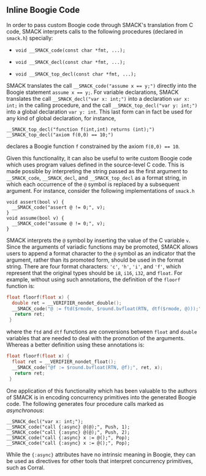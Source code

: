 ## Inline Boogie Code


In order to pass custom Boogie code through SMACK's translation from C code,
SMACK interprets calls to the following procedures (declared in `smack.h`)
specially:

* `void __SMACK_code(const char *fmt, ...);`

* `void __SMACK_decl(const char *fmt, ...);`

* `void __SMACK_top_decl(const char *fmt, ...);`

SMACK translates the call `__SMACK_code("assume x == y;")` directly into the
Boogie statement `assume x == y;`. For variable declarations, SMACK translates
the call `__SMACK_decl("var x: int;")` into a declaration `var x: int;` in the
calling procedure, and the call `__SMACK_top_decl("var y: int;")` into a global
declaration `var y: int`. This last form can in fact be used for any kind of
global declaration, for instance,
````
__SMACK_top_decl("function f(int,int) returns (int);")
__SMACK_top_decl("axiom f(0,0) == 10;")
````
declares a Boogie function `f` constrained by the axiom `f(0,0) == 10`.

Given this functionality, it can also be useful to write custom Boogie code
which uses program values defined in the source-level C code. This is made
possible by interpreting the string passed as the first argument to
`__SMACK_code`, `__SMACK_decl`, and `__SMACK_top_decl` as a format string, in
which each occurrence of the `@` symbol is replaced by a subsequent argument.
For instance, consider the following implementations of `smack.h`
````
void assert(bool v) {
  __SMACK_code("assert @ != 0;", v);
}
void assume(bool v) {
  __SMACK_code("assume @ != 0;", v);
}
````
SMACK interprets the `@` symbol by inserting the value of the C variable `v`.
Since the arguments of variadic functions may be promoted, SMACK allows users
to append a format character to the `@` symbol as an indicator that the argument,
rather than its promoted form, should be used in the format string. There are four
format characters: `'c'`, `'h'`, `'i'`, and `'f'`, which represent that the
original types should be `i8`, `i16`, `i32`, and `float`. For example, without using
such annotations, the definition of the `floorf` function is:
```C
float floorf(float x) {
  double ret = __VERIFIER_nondet_double();
  __SMACK_code("@ := ftd($rmode, $round.bvfloat(RTN, dtf($rmode, @)));", ret, x);
   return ret;
 }
```
where the `ftd` and `dtf` functions are conversions between `float` and `double`
variables that are needed to deal with the promotion of the arguments.
Whereas a better definition using these annotations is:
```C
float floorf(float x) {
  float ret = __VERIFIER_nondet_float();
  __SMACK_code("@f := $round.bvfloat(RTN, @f);", ret, x);
   return ret;
 }
 ```

One application of this functionality which has been valuable to the authors of
SMACK is in encoding concurrency primitives into the generated Boogie code. The
following generates four procedure calls marked as _asynchronous_:
````
__SMACK_decl("var x: int;");
__SMACK_code("call {:async} @(@);", Push, 1);
__SMACK_code("call {:async} @(@);", Push, 2);
__SMACK_code("call {:async} x := @();", Pop);
__SMACK_code("call {:async} x := @();", Pop);
````
While the `{:async}` attributes have no intrinsic meaning in Boogie, they can be
used as directives for other tools that interpret concurrency primitives, such
as Corral.

